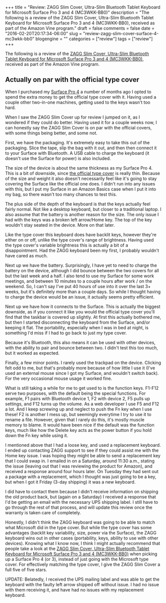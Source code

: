+++
title = "Review: ZAGG Slim Cover, Ultra-Slim Bluetooth Tablet Keyboard for Microsoft Surface Pro 3 and 4 (MC3WKK-BB0)"
description = "The following is a review of the ZAGG Slim Cover, Ultra-Slim Bluetooth Tablet Keyboard for Microsoft Surface Pro 3 and 4 (MC3WKK-BB0), received as part of the Amazon Vine program."
draft = false
comments = false
date = "2016-02-20T20:17:34-06:00"
slug = "review-zagg-slim-cover-surface-4-mc3wkk-bb0"
blogengine = ""
categories = ["review"]
tags = ["review"]
+++

The following is a review of the [ZAGG Slim Cover, Ultra-Slim Bluetooth Tablet Keyboard for Microsoft Surface Pro 3 and 4 (MC3WKK-BB0)][1], received as part of the Amazon Vine program.

## Actually on par with the official type cover

When I purchased my [Surface Pro 4][2] a number of months ago I opted to spend the extra money to get the official type cover with it. Having used a couple other two-in-one machines, getting used to the keys wasn't too hard.

When I saw the ZAGG Slim Cover up for review I jumped on it, as I wondered if they could do better. Having used it for a couple weeks now, I can honestly say the ZAGG Slim Cover is on par with the official covers, with some things being better, and some not.

First, we have the packaging. It's extremely easy to take this out of the packaging. Slice the tape, slip the bag with it out, and then then connect it to your Surface with Bluetooth. A USB cable to charge the keyboard (it doesn't use the Surface for power) is also included.

The size of the device is about the same thickness as my Surface Pro 4. This is a bit of downside, since [the official type cover][3] is really thin. Because of the size and weight it also doesn't necessarily feel like it's going to stay covering the Surface like the official one does. I didn't run into any issues with this, but I put my Surface in an Amazon Basics case when I put it into my bag, so there wasn't too many chances to test this.

The plus side of the depth of the keyboard is that the keys actually feel fairly normal. Not like a desktop keyboard, but closer to a traditional laptop. I also assume that the battery is another reason for the size. The only issue I had with the keys was a broken left arrow/Home key. The top of the key wouldn't stay seated in the device. More on that later.

Like the type cover this keyboard does have backlit keys, however they're either on or off, unlike the type cover's range of brightness. Having used the type cover's variable brightness this is actually a bit of a disappointment. Had the ZAGG keyboard been my first, I probably wouldn't have cared as much.

Next up we have the battery. Surprisingly, I have yet to need to charge the battery on the device, although I did bounce between the two covers for all but the last week and a half. I also tend to use my Surface for some work meetings, and between 10 minutes to a couple hours after work / on the weekend. So, I can't say I've put 40 hours of use into it over the last 3+ weeks, but it's definitely more than a couple days. So while I thought having to charge the device would be an issue, it actually seems pretty efficient.

Next up we have how it connects to the Surface. This is actually the biggest downside, as if you connect it like you would the official type cover you'll find that the taskbar is covered up slightly. At first this actually bothered me, but then I started disconnecting the keyboard from the Surface, and/or keeping it flat. The portability, especially when I was in bed at night, is something I'd miss if I had to go back to just my type cover.

Because it's Bluetooth, this also means it can be used with other devices, with the ability to pair and bounce between two. I didn't test this too much, but it worked as expected.

Finally, a few minor points. I rarely used the trackpad on the device. Clicking felt odd to me, but that's probably more because of how little I use it (I've used an external mouse since I got my Surface, and wouldn't switch back). For the very occasional mouse usage it worked fine.

What is still taking a while for me to get used to is the function keys. F1-F12 serve two purposes, with the default being the special functions. For example, F1 pairs with Bluetooth device 1, F2 with device 2, F5 pulls up settings, and F12 turns up the volume. As a web developer I use F5 and F12 a lot. And I keep screwing up and neglect to push the Fn key when I use these! F2 is another I mess up, but seemingly everytime I try to use it to rename a file. However, given that I rarely do this, it's mostly muscle memory to blame. It would have been nice if the default was the function keys, much like how the Delete key acts as the power button if you hold down the Fn key while using it.

I mentioned above that I had a loose key, and used a replacement keyboard. I ended up contacting ZAGG support to see if they could assist me with the Home key issue. I was hoping they might be able to send a replacement key that I could swap in. I emailed in on a Saturday, around 11:30 a.m., stating the issue (leaving out that I was reviewing the product for Amazon), and received a response around four hours later. On Tuesday they had sent out a package with a replacement, which I thought was just going to be a key, but when I got it Friday (3-day shipping) it was a new keyboard.

I did have to contact them because I didn't receive information on shipping the old product back, but (again on a Saturday) I received a response that I'd be getting an email with the necessary UPS shipping label. I still have to go through the rest of that process, and will update this review once the warranty is taken care of completely.

Honestly, I didn't think the ZAGG keyboard was going to be able to match what Microsoft did in the type cover. But while the type cover has some advantages (backlit key variability, size, power via the Surface), the ZAGG keyboard wins out in other cases (portability, keys, ability to use with other devices). Knowing what I know now, I think I might actually recommend that people take a look at the [ZAGG Slim Cover, Ultra-Slim Bluetooth Tablet Keyboard for Microsoft Surface Pro 3 and 4 (MC3WKK-BB0)][1] when picking up a Surface Pro 4 (or 3), instead of just going with the Microsoft type cover. For effectively matching the type cover, I give the ZAGG Slim Cover a full five of five stars.

UPDATE: Belatedly, I received the UPS mailing label and was able to get the keyboard with the faulty left arrow shipped off without issue. I had no issue with them receiving it, and have had no issues with my replacement keyboard.

[1]: http://amzn.to/1TxgNYG
[2]: http://amzn.to/1WzBRfc
[3]: http://amzn.to/1Txh1Pe
